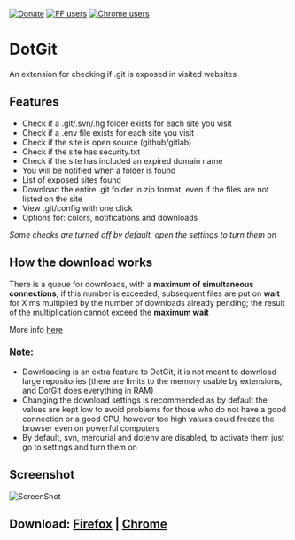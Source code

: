 [![Donate](https://img.shields.io/badge/Donate-PayPal-blue.svg)](https://paypal.me/davtur19)
[![FF users](https://img.shields.io/amo/users/dotgit?color=orange&label=Firefox%20users)](https://addons.mozilla.org/it/firefox/addon/dotgit/)
[![Chrome users](https://img.shields.io/chrome-web-store/users/pampamgoihgcedonnphgehgondkhikel?label=Chrome%20users)](https://chrome.google.com/webstore/detail/dotgit/pampamgoihgcedonnphgehgondkhikel)

# DotGit

An extension for checking if .git is exposed in visited websites

## Features

- Check if a .git/.svn/.hg folder exists for each site you visit
- Check if a .env file exists for each site you visit
- Check if the site is open source (github/gitlab)
- Check if the site has security.txt
- Check if the site has included an expired domain name
- You will be notified when a folder is found
- List of exposed sites found
- Download the entire .git folder in zip format, even if the files are not listed on the site
- View .git/config with one click
- Options for: colors, notifications and downloads

_Some checks are turned off by default, open the settings to turn them on_
## How the download works

There is a queue for downloads, with a **maximum of simultaneous connections**; if this number is exceeded, subsequent
files are put on **wait** for X ms multiplied by the number of downloads already pending; the result of the
multiplication cannot exceed the **maximum wait**

More info [here](https://github.com/davtur19/DotGit/blob/b0f589dfd78396990b8d17e4268bd68471b4ff53/dotgit.js#L180-L192)

### Note:

- Downloading is an extra feature to DotGit, it is not meant to download large repositories (there are limits to the
  memory usable by extensions, and DotGit does everything in RAM)
- Changing the download settings is recommended as by default the values are kept low to avoid problems for those who do
  not have a good connection or a good CPU, however too high values could freeze the browser even on powerful computers
- By default, svn, mercurial and dotenv are disabled, to activate them just go to settings and turn them on

## Screenshot

![ScreenShot](https://user-images.githubusercontent.com/13476215/213874632-6f05c28e-1e90-487e-a0d9-f619b9b69e1a.png)

## Download: [Firefox](https://addons.mozilla.org/it/firefox/addon/dotgit/) | [Chrome](https://chrome.google.com/webstore/detail/dotgit/pampamgoihgcedonnphgehgondkhikel)
